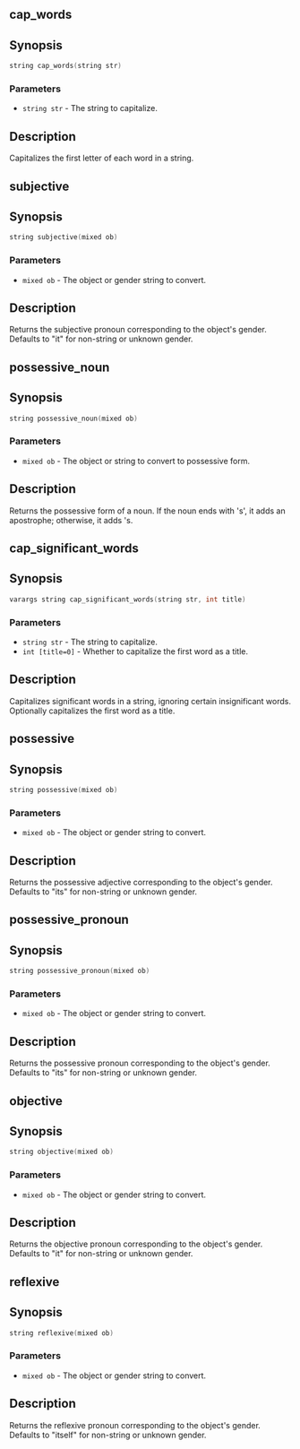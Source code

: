 ## cap_words

## Synopsis

```c
string cap_words(string str)
```

### Parameters

* `string str` - The string to capitalize.

## Description

Capitalizes the first letter of each word in a string.

## subjective

## Synopsis

```c
string subjective(mixed ob)
```

### Parameters

* `mixed ob` - The object or gender string to convert.

## Description

Returns the subjective pronoun corresponding to the object's
gender. Defaults to "it" for non-string or unknown gender.

## possessive_noun

## Synopsis

```c
string possessive_noun(mixed ob)
```

### Parameters

* `mixed ob` - The object or string to convert to possessive form.

## Description

Returns the possessive form of a noun. If the noun ends with 's',
it adds an apostrophe; otherwise, it adds 's.

## cap_significant_words

## Synopsis

```c
varargs string cap_significant_words(string str, int title)
```

### Parameters

* `string str` - The string to capitalize.
* `int [title=0]` - Whether to capitalize the first word as a title.

## Description

Capitalizes significant words in a string, ignoring certain
insignificant words. Optionally capitalizes the first word
as a title.

## possessive

## Synopsis

```c
string possessive(mixed ob)
```

### Parameters

* `mixed ob` - The object or gender string to convert.

## Description

Returns the possessive adjective corresponding to the object's
gender. Defaults to "its" for non-string or unknown gender.

## possessive_pronoun

## Synopsis

```c
string possessive_pronoun(mixed ob)
```

### Parameters

* `mixed ob` - The object or gender string to convert.

## Description

Returns the possessive pronoun corresponding to the object's
gender. Defaults to "its" for non-string or unknown gender.

## objective

## Synopsis

```c
string objective(mixed ob)
```

### Parameters

* `mixed ob` - The object or gender string to convert.

## Description

Returns the objective pronoun corresponding to the object's
gender. Defaults to "it" for non-string or unknown gender.

## reflexive

## Synopsis

```c
string reflexive(mixed ob)
```

### Parameters

* `mixed ob` - The object or gender string to convert.

## Description

Returns the reflexive pronoun corresponding to the object's
gender. Defaults to "itself" for non-string or unknown gender.

